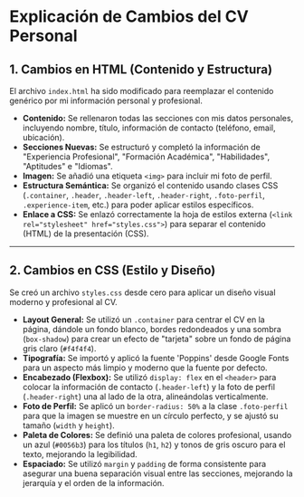 # Explicación de Cambios del CV Personal

## 1. Cambios en HTML (Contenido y Estructura)

El archivo `index.html` ha sido modificado para reemplazar el contenido genérico por mi información personal y profesional.

* **Contenido:** Se rellenaron todas las secciones con mis datos personales, incluyendo nombre, título, información de contacto (teléfono, email, ubicación).
* **Secciones Nuevas:** Se estructuró y completó la información de "Experiencia Profesional", "Formación Académica", "Habilidades", "Aptitudes" e "Idiomas".
* **Imagen:** Se añadió una etiqueta `<img>` para incluir mi foto de perfil.
* **Estructura Semántica:** Se organizó el contenido usando clases CSS (`.container`, `.header`, `.header-left`, `.header-right`, `.foto-perfil`, `.experience-item`, etc.) para poder aplicar estilos específicos.
* **Enlace a CSS:** Se enlazó correctamente la hoja de estilos externa (`<link rel="stylesheet" href="styles.css">`) para separar el contenido (HTML) de la presentación (CSS).

---

## 2. Cambios en CSS (Estilo y Diseño)

Se creó un archivo `styles.css` desde cero para aplicar un diseño visual moderno y profesional al CV.

* **Layout General:** Se utilizó un `.container` para centrar el CV en la página, dándole un fondo blanco, bordes redondeados y una sombra (`box-shadow`) para crear un efecto de "tarjeta" sobre un fondo de página gris claro (`#f4f4f4`).
* **Tipografía:** Se importó y aplicó la fuente 'Poppins' desde Google Fonts para un aspecto más limpio y moderno que la fuente por defecto.
* **Encabezado (Flexbox):** Se utilizó `display: flex` en el `<header>` para colocar la información de contacto (`.header-left`) y la foto de perfil (`.header-right`) una al lado de la otra, alineándolas verticalmente.
* **Foto de Perfil:** Se aplicó un `border-radius: 50%` a la clase `.foto-perfil` para que la imagen se muestre en un círculo perfecto, y se ajustó su tamaño (`width` y `height`).
* **Paleta de Colores:** Se definió una paleta de colores profesional, usando un azul (`#0056b3`) para los títulos (`h1`, `h2`) y tonos de gris oscuro para el texto, mejorando la legibilidad.
* **Espaciado:** Se utilizó `margin` y `padding` de forma consistente para asegurar una buena separación visual entre las secciones, mejorando la jerarquía y el orden de la información.

